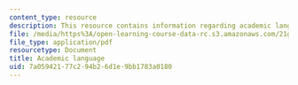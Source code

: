 ```yaml
---
content_type: resource
description: This resource contains information regarding academic language.
file: /media/https%3A/open-learning-course-data-rc.s3.amazonaws.com/21g-222-expository-writing-for-bilingual-students-fall-2002/7a05942177c294b26d1e9bb1783a0180_MIT21G_222F02_academic.pdf
file_type: application/pdf
resourcetype: Document
title: Academic language
uid: 7a059421-77c2-94b2-6d1e-9bb1783a0180
---
```

